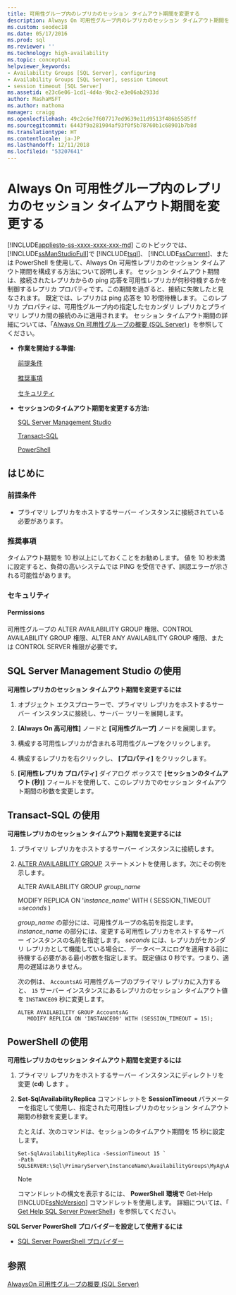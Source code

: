```yaml
---
title: 可用性グループ内のレプリカのセッション タイムアウト期間を変更する
description: Always On 可用性グループ内のレプリカのセッション タイムアウト期間を構成する方法について説明します。
ms.custom: seodec18
ms.date: 05/17/2016
ms.prod: sql
ms.reviewer: ''
ms.technology: high-availability
ms.topic: conceptual
helpviewer_keywords:
- Availability Groups [SQL Server], configuring
- Availability Groups [SQL Server], session timeout
- session timeout [SQL Server]
ms.assetid: e23c6e06-1cd1-4d4a-9bc2-e3e06ab2933d
author: MashaMSFT
ms.author: mathoma
manager: craigg
ms.openlocfilehash: 49c2c6e7f607717ed9639e11d9513f486b5585ff
ms.sourcegitcommit: 6443f9a281904af93f0f5b78760b1c68901b7b8d
ms.translationtype: HT
ms.contentlocale: ja-JP
ms.lasthandoff: 12/11/2018
ms.locfileid: "53207641"
---
```

# <a name="change-the-session-timeout-period-for-a-replica-within-an-always-on-availability-group"></a>Always On 可用性グループ内のレプリカのセッション タイムアウト期間を変更する
[!INCLUDE[appliesto-ss-xxxx-xxxx-xxx-md](../../../includes/appliesto-ss-xxxx-xxxx-xxx-md.md)]
  このトピックでは、 [!INCLUDE[ssManStudioFull](../../../includes/ssmanstudiofull-md.md)]で [!INCLUDE[tsql](../../../includes/tsql-md.md)]、 [!INCLUDE[ssCurrent](../../../includes/sscurrent-md.md)]、または PowerShell を使用して、Always On 可用性レプリカのセッション タイムアウト期間を構成する方法について説明します。 セッション タイムアウト期間は、接続されたレプリカからの ping 応答を可用性レプリカが何秒待機するかを制御するレプリカ プロパティです。この期間を過ぎると、接続に失敗したと見なされます。 既定では、レプリカは ping 応答を 10 秒間待機します。 このレプリカ プロパティは、可用性グループ内の指定したセカンダリ レプリカとプライマリ レプリカ間の接続のみに適用されます。 セッション タイムアウト期間の詳細については、「[Always On 可用性グループの概要 &#40;SQL Server&#41;](../../../database-engine/availability-groups/windows/overview-of-always-on-availability-groups-sql-server.md)」を参照してください。  
  
-   **作業を開始する準備:**  
  
     [前提条件](#Prerequisites)  
  
     [推奨事項](#Recommendations)  
  
     [セキュリティ](#Security)  
  
-   **セッションのタイムアウト期間を変更する方法:**  
  
     [SQL Server Management Studio](#SSMSProcedure)  
  
     [Transact-SQL](#TsqlProcedure)  
  
     [PowerShell](#PowerShellProcedure)  
  
##  <a name="BeforeYouBegin"></a> はじめに  
  
###  <a name="Prerequisites"></a> 前提条件  
  
-   プライマリ レプリカをホストするサーバー インスタンスに接続されている必要があります。  
  
###  <a name="Recommendations"></a> 推奨事項  
 タイムアウト期間を 10 秒以上にしておくことをお勧めします。 値を 10 秒未満に設定すると、負荷の高いシステムでは PING を受信できず、誤認エラーが示される可能性があります。  
  
###  <a name="Security"></a> セキュリティ  
  
####  <a name="Permissions"></a> Permissions  
 可用性グループの ALTER AVAILABILITY GROUP 権限、CONTROL AVAILABILITY GROUP 権限、ALTER ANY AVAILABILITY GROUP 権限、または CONTROL SERVER 権限が必要です。  
  
##  <a name="SSMSProcedure"></a> SQL Server Management Studio の使用  
 **可用性レプリカのセッション タイムアウト期間を変更するには**  
  
1.  オブジェクト エクスプローラーで、プライマリ レプリカをホストするサーバー インスタンスに接続し、サーバー ツリーを展開します。  
  
2.  **[Always On 高可用性]** ノードと **[可用性グループ]** ノードを展開します。  
  
3.  構成する可用性レプリカが含まれる可用性グループをクリックします。  
  
4.  構成するレプリカを右クリックし、 **[プロパティ]** をクリックします。  
  
5.  **[可用性レプリカ プロパティ]** ダイアログ ボックスで **[セッションのタイムアウト (秒)]** フィールドを使用して、このレプリカでのセッション タイムアウト期間の秒数を変更します。  
  
##  <a name="TsqlProcedure"></a> Transact-SQL の使用  
 **可用性レプリカのセッション タイムアウト期間を変更するには**  
  
1.  プライマリ レプリカをホストするサーバー インスタンスに接続します。  
  
2.  [ALTER AVAILABILITY GROUP](../../../t-sql/statements/alter-availability-group-transact-sql.md) ステートメントを使用します。次にその例を示します。  
  
     ALTER AVAILABILITY GROUP *group_name*  
  
     MODIFY REPLICA ON '*instance_name*' WITH ( SESSION_TIMEOUT =*seconds* )  
  
     *group_name* の部分には、可用性グループの名前を指定します。 *instance_name* の部分には、変更する可用性レプリカをホストするサーバー インスタンスの名前を指定します。 *seconds* には、レプリカがセカンダリ レプリカとして機能している場合に、データベースにログを適用する前に待機する必要がある最小秒数を指定します。 既定値は 0 秒です。つまり、適用の遅延はありません。  
  
     次の例は、 `AccountsAG` 可用性グループのプライマリ レプリカに入力すると、 `15` サーバー インスタンスにあるレプリカのセッション タイムアウト値を `INSTANCE09` 秒に変更します。  
  
    ```  
    ALTER AVAILABILITY GROUP AccountsAG   
       MODIFY REPLICA ON 'INSTANCE09' WITH (SESSION_TIMEOUT = 15);  
    ```  
  
##  <a name="PowerShellProcedure"></a> PowerShell の使用  
 **可用性レプリカのセッション タイムアウト期間を変更するには**  
  
1.  プライマリ レプリカをホストするサーバー インスタンスにディレクトリを変更 (**cd**) します 。  
  
2.  **Set-SqlAvailabilityReplica** コマンドレットを **SessionTimeout** パラメーターを指定して使用し、指定された可用性レプリカのセッション タイムアウト期間の秒数を変更します。  
  
     たとえば、次のコマンドは、セッションのタイムアウト期間を 15 秒に設定します。  
  
    ```  
    Set-SqlAvailabilityReplica -SessionTimeout 15 `   
    -Path SQLSERVER:\Sql\PrimaryServer\InstanceName\AvailabilityGroups\MyAg\AvailabilityReplicas\MyReplica  
    ```  
  
    > [!NOTE]  
    >  コマンドレットの構文を表示するには、 **PowerShell 環境で** Get-Help [!INCLUDE[ssNoVersion](../../../includes/ssnoversion-md.md)] コマンドレットを使用します。 詳細については、「 [Get Help SQL Server PowerShell](../../../relational-databases/scripting/get-help-sql-server-powershell.md)」を参照してください。  
  
 **SQL Server PowerShell プロバイダーを設定して使用するには**  
  
-   [SQL Server PowerShell プロバイダー](../../../relational-databases/scripting/sql-server-powershell-provider.md)  
  
## <a name="see-also"></a>参照  
 [AlwaysOn 可用性グループの概要 &#40;SQL Server&#41;](../../../database-engine/availability-groups/windows/overview-of-always-on-availability-groups-sql-server.md)  
  
  
